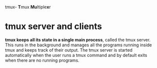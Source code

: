 tmux- **T**mux **Mu**ltiple**x**r

# tmux server and clients
**tmux keeps all its state in a single main process**, called the tmux server. This runs in the background and manages all the programs running inside tmux and keeps track of their output. The tmux server is started automatically when the user runs a tmux command and by default exits when there are no running programs.